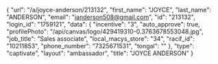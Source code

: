{
    "url": "\/a\/joyce-anderson\/213132",
    "first_name": "JOYCE",
    "last_name": "ANDERSON",
    "email": "janderson508@gmail.com",
    "id": "213132",
    "login_id": "1759121",
    "data": {
        "incentive": "3",
        "auto_approve": true,
        "profilePhoto": "\/api\/canvas\/logo\/429419310-0.3763678553048.jpg",
        "job_title": "Sales associate",
        "local_macys_store": "34",
        "racif_id": "10211853",
        "phone_number": "7325671531",
        "tongal": ""
    },
    "type": "captivate",
    "layout": "ambassador",
    "title": "JOYCE ANDERSON"
}